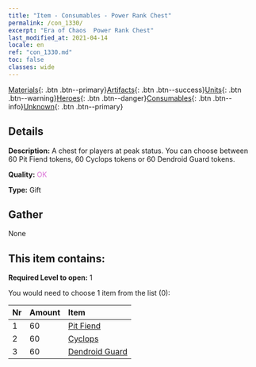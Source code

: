 ```yaml
---
title: "Item - Consumables - Power Rank Chest"
permalink: /con_1330/
excerpt: "Era of Chaos  Power Rank Chest"
last_modified_at: 2021-04-14
locale: en
ref: "con_1330.md"
toc: false
classes: wide
---
```

 [Materials](/Items/){: .btn .btn--primary}[Artifacts](/Items/Artifacts/){: .btn .btn--success}[Units](/Items/Units/){: .btn .btn--warning}[Heroes](/Items/Heroes/){: .btn .btn--danger}[Consumables](/Items/Consumables/){: .btn .btn--info}[Unknown](/Items/Unknown/){: .btn .btn--primary}

## Details
 **Description:** A chest for players at peak status. You can choose between 60 Pit Fiend tokens, 60 Cyclops tokens or 60 Dendroid Guard tokens.

 **Quality:** <span style="color: #DA70D6">OK</span>

 **Type:** Gift

## Gather

  None

## This item contains:

 **Required Level to open:** 1

 You would need to choose 1 item from the list (0):

  | Nr | Amount |     Item    |
  |:---|:-------|:------------|
  | 1 | 60 | [Pit Fiend](/Items/unt_230/) | 
  | 2 | 60 | [Cyclops](/Items/unt_222/) | 
  | 3 | 60 | [Dendroid Guard](/Items/unt_203/) | 
